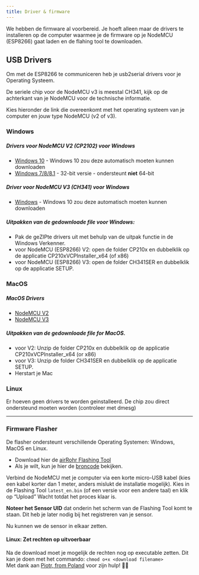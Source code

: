 ```yaml
---
title: Driver & firmware
---
```


We hebben de firmware al voorbereid. Je hoeft alleen maar de drivers te installeren op de computer waarmee je de firmware op je NodeMCU (ESP8266) gaat laden en de flahing tool te downloaden.

## USB Drivers
Om met de ESP8266 te communiceren heb je usb2serial drivers voor je Operating Systeem.

De seriele chip voor de NodeMCU v3 is meestal CH341, kijk op de achterkant van je NodeMCU voor de technische informatie.

Kies hieronder de link die overeenkomt met het operating systeem van je computer en jouw type NodeMCU (v2 of v3).

### Windows

##### Drivers voor NodeMCU V2 (CP2102) voor Windows
* [Windows 10](https://www.silabs.com/documents/public/software/CP210x_Universal_Windows_Driver.zip) - Windows 10 zou deze automatisch moeten kunnen downloaden
* [Windows 7/8/8.1](https://www.silabs.com/documents/public/software/CP210x_Windows_Drivers.zip) - 32-bit versie - ondersteunt **niet** 64-bit

##### Driver voor NodeMCU V3 (CH341) voor Windows
* [Windows](http://www.wch.cn/downloads/file/5.html) - Windows 10 zou deze automatisch moeten kunnen downloaden

##### Uitpakken van de gedownloade file voor Windows:
* Pak de geZIPte drivers uit met behulp van de uitpak functie in de Windows Verkenner.
* voor NodeMCU (ESP8266) V2: open de folder CP210x en dubbelklik op de applicatie CP210xVCPInstaller_x64 (of x86)
* voor NodeMCU (ESP8266) V3: open de folder CH341SER en dubbelklik op de applicatie SETUP.

### MacOS

##### MacOS Drivers
* [NodeMCU V2](https://www.silabs.com/documents/public/software/Mac_OSX_VCP_Driver.zip )
* [NodeMCU V3](http://www.wch.cn/downloads/file/178.html) 

#####  Uitpakken van de gedownloade file for MacOS.
* voor V2: Unzip de folder CP210x en dubbelklik op de applicatie CP210xVCPInstaller_x64 (or x86)
* voor V3: Unzip de folder CH341SER en dubbelklik op de applicatie SETUP.
* Herstart je Mac

### Linux
Er hoeven geen drivers te worden geinstalleerd. De chip zou direct ondersteund moeten worden (controleer met dmesg)

---
### Firmware Flasher 
De flasher ondersteunt  verschillende Operating Systemen: Windows, MacOS en Linux.

* Download hier de [airRohr Flashing Tool](http://firmware.sensor.community/airrohr/flashing-tool/)
* Als je wilt, kun je hier de [broncode](https://github.com/opendata-stuttgart/airrohr-firmware-flasher/) bekijken.

Verbind de NodeMCU met je computer via een korte micro-USB kabel (kies een kabel korter dan 1 meter, anders mislukt de installatie mogelijk). Kies in de Flashing Tool `latest_en.bin` (of een versie voor een andere taal) en klik op “Upload”
Wacht totdat het proces klaar is. 

**Noteer het Sensor UID** dat onderin het scherm van de Flashing Tool komt te staan. Dit heb je later nodig bij het registreren van je sensor.

Nu kunnen we de sensor in elkaar zetten.

#### Linux: Zet rechten op uitvoerbaar
Na de download moet je mogelijk de rechten nog op executable zetten. Dit kan je doen met het commando: `chmod o+x <download filename>` 
<br>
Met dank aan [Piotr, from Poland](https://dropbox.inf.re/) voor zijn hulp! 🙋‍♂️ 

